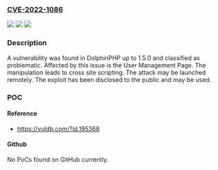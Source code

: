 ### [CVE-2022-1086](https://cve.mitre.org/cgi-bin/cvename.cgi?name=CVE-2022-1086)
![](https://img.shields.io/static/v1?label=Product&message=DolphinPHP&color=blue)
![](https://img.shields.io/static/v1?label=Version&message=n%2Fa&color=blue)
![](https://img.shields.io/static/v1?label=Vulnerability&message=CWE-79%20Cross%20Site%20Scripting&color=brighgreen)

### Description

A vulnerability was found in DolphinPHP up to 1.5.0 and classified as problematic. Affected by this issue is the User Management Page. The manipulation leads to cross site scripting. The attack may be launched remotely. The exploit has been disclosed to the public and may be used.

### POC

#### Reference
- https://vuldb.com/?id.195368

#### Github
No PoCs found on GitHub currently.

